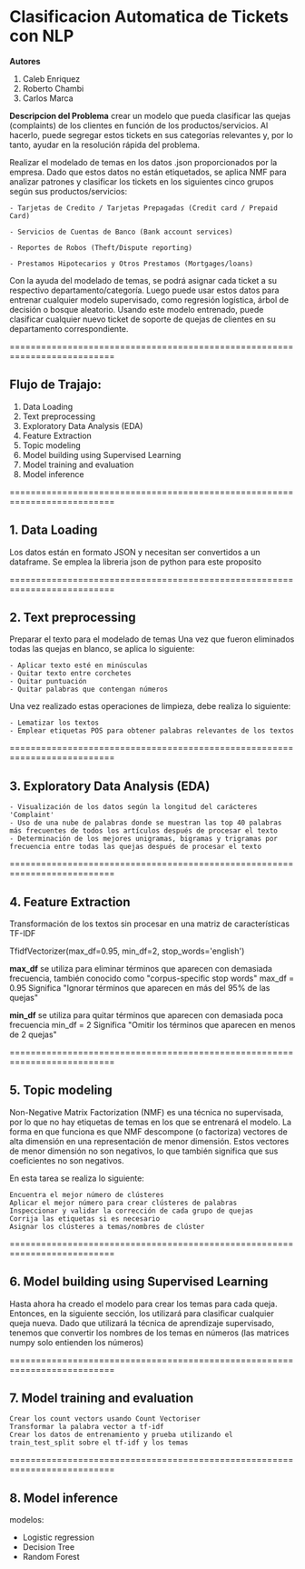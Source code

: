 # Clasificacion Automatica de Tickets con NLP

**Autores**
1. Caleb Enriquez
2. Roberto Chambi
3. Carlos Marca



**Descripcion del Problema**
crear un modelo que pueda clasificar las quejas (complaints) de los clientes en función de los productos/servicios. Al hacerlo, puede segregar estos tickets en sus categorías relevantes y, por lo tanto, ayudar en la resolución rápida del problema.

Realizar el modelado de temas en los datos .json proporcionados por la empresa. Dado que estos datos no están etiquetados, se aplica NMF para analizar patrones y clasificar los tickets en los siguientes cinco grupos según sus productos/servicios:

    - Tarjetas de Credito / Tarjetas Prepagadas (Credit card / Prepaid Card)

    - Servicios de Cuentas de Banco (Bank account services)

    - Reportes de Robos (Theft/Dispute reporting)

    - Prestamos Hipotecarios y Otros Prestamos (Mortgages/loans)


Con la ayuda del modelado de temas, se podrá asignar cada ticket a su respectivo departamento/categoría. Luego puede usar estos datos para entrenar cualquier modelo supervisado, como regresión logística, árbol de decisión o bosque aleatorio. Usando este modelo entrenado, puede clasificar cualquier nuevo ticket de soporte de quejas de clientes en su departamento correspondiente.



==========================================================================


## Flujo de Trajajo:

1.	Data Loading
2.	Text preprocessing
3.	Exploratory Data Analysis (EDA)
4.	Feature Extraction
5.	Topic modeling
6.	Model building using Supervised Learning
7.	Model training and evaluation
8.	Model inference


==========================================================================


## 1. Data Loading


Los datos están en formato JSON y necesitan ser convertidos a un dataframe. Se emplea la libreria json de python para este proposito


==========================================================================


## 2.	Text preprocessing


Preparar el texto para el modelado de temas
Una vez que fueron eliminados todas las quejas en blanco, se aplica lo siguiente:

    - Aplicar texto esté en minúsculas
    - Quitar texto entre corchetes
    - Quitar puntuación
    - Quitar palabras que contengan números

Una vez realizado estas operaciones de limpieza, debe realiza lo siguiente:

    - Lematizar los textos
    - Emplear etiquetas POS para obtener palabras relevantes de los textos


==========================================================================


## 3.	Exploratory Data Analysis (EDA)

    - Visualización de los datos según la longitud del carácteres 'Complaint'
    - Uso de una nube de palabras donde se muestran las top 40 palabras más frecuentes de todos los artículos después de procesar el texto
    - Determinación de los mejores unigramas, bigramas y trigramas por frecuencia entre todas las quejas después de procesar el texto


==========================================================================


## 4.	Feature Extraction

Transformación de los textos sin procesar en una matriz de características TF-IDF

TfidfVectorizer(max_df=0.95, min_df=2, stop_words='english')

**max_df** se utiliza para eliminar términos que aparecen con demasiada frecuencia, también conocido como "corpus-specific stop words"
max_df = 0.95 Significa "Ignorar términos que aparecen en más del 95% de las quejas"

**min_df** se utiliza para quitar términos que aparecen con demasiada poca frecuencia
min_df = 2 Significa "Omitir los términos que aparecen en menos de 2 quejas"


==========================================================================


## 5.	Topic modeling

Non-Negative Matrix Factorization (NMF) es una técnica no supervisada, por lo que no hay etiquetas de temas en los que se entrenará el modelo. La forma en que funciona es que NMF descompone (o factoriza) vectores de alta dimensión en una representación de menor dimensión. Estos vectores de menor dimensión no son negativos, lo que también significa que sus coeficientes no son negativos.


En esta tarea se realiza lo siguiente:

	Encuentra el mejor número de clústeres
	Aplicar el mejor número para crear clústeres de palabras
	Inspeccionar y validar la corrección de cada grupo de quejas
	Corrija las etiquetas si es necesario
	Asignar los clústeres a temas/nombres de clúster

==========================================================================


## 6.	Model building using Supervised Learning

Hasta ahora ha creado el modelo para crear los temas para cada queja. Entonces, en la siguiente sección, los utilizará para clasificar cualquier queja nueva.
Dado que utilizará la técnica de aprendizaje supervisado, tenemos que convertir los nombres de los temas en números (las matrices numpy solo entienden los números)

==========================================================================


## 7.	Model training and evaluation

	Crear los count vectors usando Count Vectoriser
	Transformar la palabra vector a tf-idf
	Crear los datos de entrenamiento y prueba utilizando el train_test_split sobre el tf-idf y los temas
	
	
==========================================================================


## 8.	Model inference

modelos:

* Logistic regression
* Decision Tree
* Random Forest



